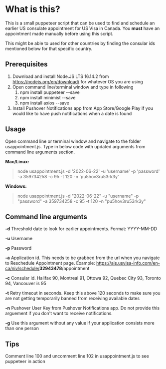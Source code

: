 # What is this?

This is a small puppeteer script that can be used to find and schedule an earlier US consulate appointment for US Visa in Canada. You **must** have an appointment made manually before using this script.

This might be able to used for other countries by finding the consular ids mentioned below for that specific country.

## Prerequisites

1. Download and install Node.JS LTS 16.14.2 from <https://nodejs.org/en/download/> for whatever OS you are using
2. Open command line/terminal window and type in following
    1. npm install puppeteer --save
    2. npm install minimist --save
    3. npm install axios --save
3. Install Pushover Notifications app from App Store/Google Play if you would like to have push notifications when a date is found

## Usage

Open command line or terminal window and navigate to the folder usappointment.js. Type in below code with updated arguments from command line arguments section.

**Mac/Linux:**

>node usappointment.js -d '2022-06-22' -u 'username' -p 'password' -a 359734258 -c 95 -t 120 -n 'pu5hov3ru53rk3y'

**Windows:**

>node usappointment.js -d "2022-06-22" -u "username" -p "password" -a 359734258 -c 95 -t 120 -n "pu5hov3ru53rk3y"

## Command line arguments

**-d** Threshold date to look for earlier appointments. Format: YYYY-MM-DD

**-u** Username

**-p** Password

**-a** Application id. This needs to be grabbed from the url when you navigate to Reschedule Appointment page. Example: <https://ais.usvisa-info.com/en-ca/niv/schedule/>**32943478**/appointment

**-c** Consular id. Halifax 90, Montreal 91, Ottowa 92, Quebec City 93, Toronto 94, Vancouver is 95

**-t** Retry timeout in seconds. Keep this above 120 seconds to make sure you are not getting temporarily banned from receiving available dates

**-n** Pushover User Key from Pushover Notifications app. Do not provide this arguement if you don't want to receive notifications.

**-g** Use this argument without any value if your application consists more than one person

## Tips

Comment line 100 and uncomment line 102 in usappointment.js to see puppeteer in action
